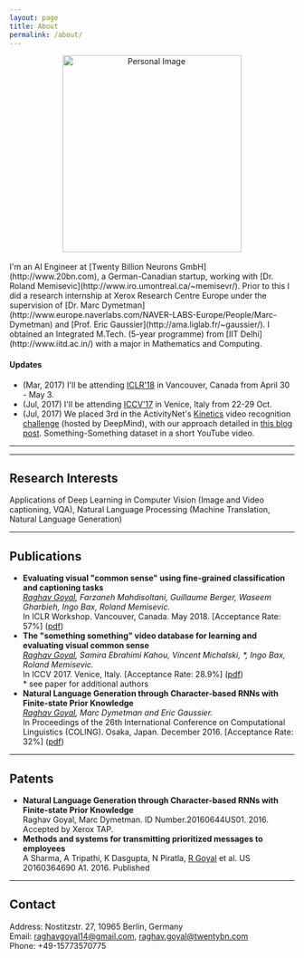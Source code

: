 ```yaml
---
layout: page
title: About
permalink: /about/
---
```


<center>
    <img src="{{ site.url }}/assets/myImg2.jpg" 
    alt="Personal Image"
    align="centre"
    style="width:316px;height:348px;"
    >
</center>
<br/>
I'm an AI Engineer at [Twenty Billion Neurons GmbH](http://www.20bn.com), a German-Canadian startup, working with [Dr. Roland Memisevic](http://www.iro.umontreal.ca/~memisevr/). Prior to this I did a research internship at 
Xerox Research Centre Europe under the supervision of
[Dr. Marc Dymetman](http://www.europe.naverlabs.com/NAVER-LABS-Europe/People/Marc-Dymetman) and [Prof. Eric Gaussier](http://ama.liglab.fr/~gaussier/). I obtained an Integrated M.Tech. 
(5-year programme) from [IIT Delhi](http://www.iitd.ac.in/) with a major in Mathematics and Computing.

#### Updates
<!-- Here is my [resume]({{site.url}}/assets/res2.pdf). -->
  * (Mar, 2017) I'll be attending <a href="https://iclr.cc/Conferences/2018">ICLR'18</a> in Vancouver, Canada from April 30 - May 3.
  * (Jul, 2017) I'll be attending <a href="http://iccv2017.thecvf.com">ICCV'17</a> in Venice, Italy from 22-29 Oct.
  * (Jul, 2017) We placed 3rd in the ActivityNet's <a href="https://deepmind.com/research/open-source/open-source-datasets/kinetics/">Kinetics</a> video recognition <a href="http://activity-net.org/challenges/2017/trimmed.html">challenge</a> (hosted by DeepMind), with our approach detailed in <a href="https://medium.com/twentybn/recognizing-human-actions-in-videos-ed729f9399c8" >this blog post</a>.
Something-Something dataset in a short YouTube video.

---
---

## Research Interests
Applications of Deep Learning in  Computer Vision (Image and Video captioning, VQA), Natural Language Processing (Machine Translation, Natural Language Generation)

---
## Publications

  * **Evaluating visual "common sense" using fine-grained classification and captioning tasks**<br>
    _<u>Raghav Goyal</u>, Farzaneh Mahdisoltani, Guillaume Berger, Waseem Gharbieh, Ingo Bax, Roland Memisevic._
    <br>In ICLR Workshop. Vancouver, Canada. May 2018. [Acceptance Rate: 57%]  ([pdf](https://openreview.net/pdf?id=rkX9Z_kwf))
  * **The "something something" video database for learning and evaluating visual common sense**<br>
    _<u>Raghav Goyal</u>, Samira Ebrahimi Kahou, Vincent Michalski, *, Ingo Bax, Roland Memisevic._
    <br>In ICCV 2017. Venice, Italy. [Acceptance Rate: 28.9%]  ([pdf](https://arxiv.org/abs/1706.04261))
    <br>\* see paper for additional authors
  * **Natural Language Generation through Character-based RNNs with Finite-state Prior Knowledge**<br>
    _<u>Raghav Goyal</u>, Marc Dymetman and Eric Gaussier._ 
    <br> In Proceedings of the 26th International Conference on Computational 
    Linguistics (COLING). Osaka, Japan. December 2016. [Acceptance Rate: 32%]  ([pdf](https://www.aclweb.org/anthology/C/C16/C16-1103.pdf))

---
## Patents
  * **Natural Language Generation through Character-based RNNs with Finite-state Prior Knowledge**<br>
    Raghav Goyal, Marc Dymetman. ID Number.20160644US01. 2016. Accepted by Xerox TAP.
  * **Methods and systems for transmitting prioritized messages to employees**
    <br>A Sharma, A Tripathi, K Dasgupta, N Piratla, <u>R Goyal</u> et al.
    US 20160364690 A1. 2016. Published

---
## Contact
Address: Nostitzstr. 27, 10965 Berlin, Germany<br/>
Email: raghavgoyal14@gmail.com, raghav.goyal@twentybn.com <br/>
Phone: +49-15773570775
